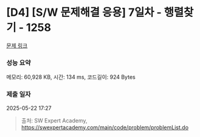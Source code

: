 # [D4] [S/W 문제해결 응용] 7일차 - 행렬찾기 - 1258 

[문제 링크](https://swexpertacademy.com/main/code/problem/problemDetail.do?contestProbId=AV18LoAqItcCFAZN) 

### 성능 요약

메모리: 60,928 KB, 시간: 134 ms, 코드길이: 924 Bytes

### 제출 일자

2025-05-22 17:27



> 출처: SW Expert Academy, https://swexpertacademy.com/main/code/problem/problemList.do